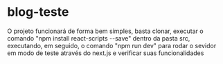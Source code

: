 # blog-teste
O projeto funcionará de forma bem simples, basta clonar, executar o comando "npm install react-scripts --save" dentro da pasta src, executando, em seguido, o comando "npm run dev" para rodar o sevidor em modo de teste através do next.js e verificar suas funcionalidades
